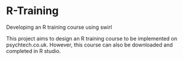 # R-Training
Developing an R training course using swirl



This project aims to design an R training course to be implemented on psychtech.co.uk. However, this course can also be downloaded and completed in R studio. 

